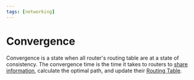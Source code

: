 ```yaml
---
tags: [networking]
---
```


# Convergence

Convergence is a state when all router's routing table are at a state of
consistency. The convergence time is the time it takes to routers to
[share information](202207061815.md), calculate the optimal path, and update
their [Routing Table](202210112056.md).
